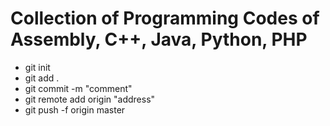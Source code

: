# Collection of Programming Codes of Assembly, C++, Java, Python, PHP


<ul>
  <li>git init</li>
  <li>git add .</li>
  <li>git commit -m "comment"</li>
  <li>git remote add origin "address"</li>
  <li>git push -f origin master</li>
</ul>
